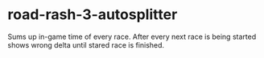 # road-rash-3-autosplitter

Sums up in-game time of every race. 
After every next race is being started shows wrong delta until stared race is finished.

